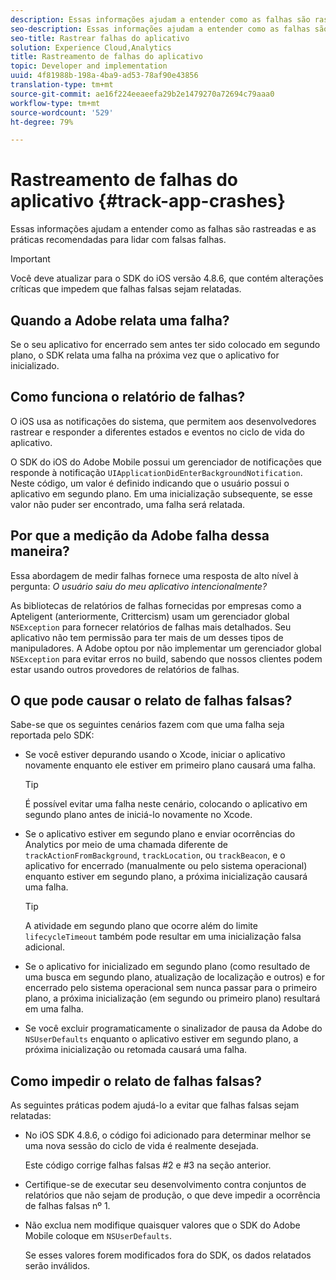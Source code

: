 ```yaml
---
description: Essas informações ajudam a entender como as falhas são rastreadas e as práticas recomendadas para lidar com falsas falhas.
seo-description: Essas informações ajudam a entender como as falhas são rastreadas e as práticas recomendadas para lidar com falsas falhas.
seo-title: Rastrear falhas do aplicativo
solution: Experience Cloud,Analytics
title: Rastreamento de falhas do aplicativo
topic: Developer and implementation
uuid: 4f81988b-198a-4ba9-ad53-78af90e43856
translation-type: tm+mt
source-git-commit: ae16f224eeaeefa29b2e1479270a72694c79aaa0
workflow-type: tm+mt
source-wordcount: '529'
ht-degree: 79%

---
```



# Rastreamento de falhas do aplicativo {#track-app-crashes}

Essas informações ajudam a entender como as falhas são rastreadas e as práticas recomendadas para lidar com falsas falhas.

>[!IMPORTANT]
>
>Você deve atualizar para o SDK do iOS versão 4.8.6, que contém alterações críticas que impedem que falhas falsas sejam relatadas.

## Quando a Adobe relata uma falha?

Se o seu aplicativo for encerrado sem antes ter sido colocado em segundo plano, o SDK relata uma falha na próxima vez que o aplicativo for inicializado.

## Como funciona o relatório de falhas?

O iOS usa as notificações do sistema, que permitem aos desenvolvedores rastrear e responder a diferentes estados e eventos no ciclo de vida do aplicativo.

O SDK do iOS do Adobe Mobile possui um gerenciador de notificações que responde à notificação `UIApplicationDidEnterBackgroundNotification`. Neste código, um valor é definido indicando que o usuário possui o aplicativo em segundo plano. Em uma inicialização subsequente, se esse valor não puder ser encontrado, uma falha será relatada.

## Por que a medição da Adobe falha dessa maneira?

Essa abordagem de medir falhas fornece uma resposta de alto nível à pergunta: *O usuário saiu do meu aplicativo intencionalmente?*

As bibliotecas de relatórios de falhas fornecidas por empresas como a Apteligent (anteriormente, Crittercism) usam um gerenciador global `NSException` para fornecer relatórios de falhas mais detalhados. Seu aplicativo não tem permissão para ter mais de um desses tipos de manipuladores. A Adobe optou por não implementar um gerenciador global `NSException` para evitar erros no build, sabendo que nossos clientes podem estar usando outros provedores de relatórios de falhas.

## O que pode causar o relato de falhas falsas?

Sabe-se que os seguintes cenários fazem com que uma falha seja reportada pelo SDK:

* Se você estiver depurando usando o Xcode, iniciar o aplicativo novamente enquanto ele estiver em primeiro plano causará uma falha.

   >[!TIP]
   >
   >É possível evitar uma falha neste cenário, colocando o aplicativo em segundo plano antes de iniciá-lo novamente no Xcode.

* Se o aplicativo estiver em segundo plano e enviar ocorrências do Analytics por meio de uma chamada diferente de `trackActionFromBackground`, `trackLocation`, ou `trackBeacon`, e o aplicativo for encerrado (manualmente ou pelo sistema operacional) enquanto estiver em segundo plano, a próxima inicialização causará uma falha.

   >[!TIP]
   >
   >A atividade em segundo plano que ocorre além do limite `lifecycleTimeout` também pode resultar em uma inicialização falsa adicional.

* Se o aplicativo for inicializado em segundo plano (como resultado de uma busca em segundo plano, atualização de localização e outros) e for encerrado pelo sistema operacional sem nunca passar para o primeiro plano, a próxima inicialização (em segundo ou primeiro plano) resultará em uma falha.
* Se você excluir programaticamente o sinalizador de pausa da Adobe do `NSUserDefaults` enquanto o aplicativo estiver em segundo plano, a próxima inicialização ou retomada causará uma falha.

## Como impedir o relato de falhas falsas?

As seguintes práticas podem ajudá-lo a evitar que falhas falsas sejam relatadas:

* No iOS SDK 4.8.6, o código foi adicionado para determinar melhor se uma nova sessão do ciclo de vida é realmente desejada.

   Este código corrige falhas falsas #2 e #3 na seção anterior.

* Certifique-se de executar seu desenvolvimento contra conjuntos de relatórios que não sejam de produção, o que deve impedir a ocorrência de falhas falsas nº 1.
* Não exclua nem modifique quaisquer valores que o SDK do Adobe Mobile coloque em `NSUserDefaults`.

   Se esses valores forem modificados fora do SDK, os dados relatados serão inválidos.

